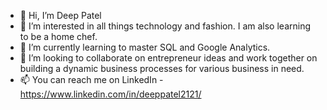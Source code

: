 - 👋 Hi, I’m Deep Patel
- 👀 I’m interested in all things technology and fashion. I am also learning to be a home chef. 
- 🌱 I’m currently learning to master SQL and Google Analytics.  
- 💞️ I’m looking to collaborate on entrepreneur ideas and work together on building a dynamic business processes for various business in need.  
- 📫 You can reach me on LinkedIn - https://www.linkedin.com/in/deeppatel2121/


<!---
dpatel2121/dpatel2121 is a ✨ special ✨ repository because its `README.md` (this file) appears on your GitHub profile.
You can click the Preview link to take a look at your changes.
--->
